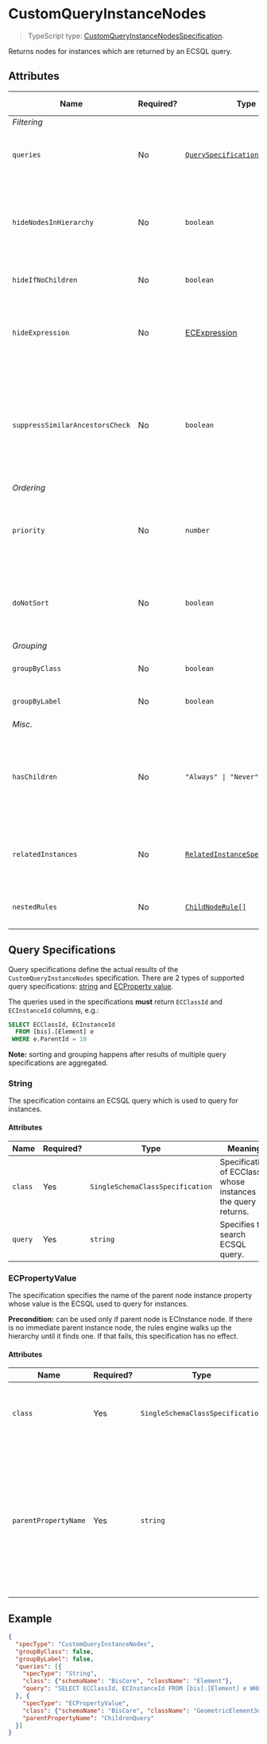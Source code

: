 # CustomQueryInstanceNodes

> TypeScript type: [CustomQueryInstanceNodesSpecification]($presentation-common).

Returns nodes for instances which are returned by an ECSQL query.

## Attributes

| Name                            | Required? | Type                                                                                | Default     | Meaning                                                                                                                                   | Performance Notes |
| ------------------------------- | --------- | ----------------------------------------------------------------------------------- | ----------- | ----------------------------------------------------------------------------------------------------------------------------------------- | ----------------- |
| *Filtering*                     |
| `queries`                       | No        | [`QuerySpecification[]`](#query-specifications)                                     | `[]`        | Specifications of queries used to create the content.                                                                                     |
| `hideNodesInHierarchy`          | No        | `boolean`                                                                           | `false`     | Hide instance nodes provided by this specification and directly show their children.                                                      | Expensive         |
| `hideIfNoChildren`              | No        | `boolean`                                                                           | `false`     | Hide nodes if they don't have children.                                                                                                   | Expensive         |
| `hideExpression`                | No        | [ECExpression](./ECExpressions.md#specification)                                    | `""`        | An ECExpression that indicates whether a node should be hidden or not.                                                                    | Expensive         |
| `suppressSimilarAncestorsCheck` | No        | `boolean`                                                                           | `false`     | Suppress similar ancestor nodes' checking when creating nodes based on this specification. [See more](./InfiniteHierarchiesPrevention.md) |
| *Ordering*                      |
| `priority`                      | No        | `number`                                                                            | `1000`      | Changes the order of specifications used to create nodes for specific branch.                                                             |
| `doNotSort`                     | No        | `boolean`                                                                           | `false`     | Suppress default sorting of nodes returned by this specification.                                                                         | Improves          |
| *Grouping*                      |
| `groupByClass`                  | No        | `boolean`                                                                           | `true`      | Group instances by ECClass                                                                                                                |
| `groupByLabel`                  | No        | `boolean`                                                                           | `true`      | Group instances by label                                                                                                                  | Expensive         |
| *Misc.*                         |
| `hasChildren`                   | No        | `"Always" \| "Never" \| "Unknown"`                                                  | `"Unknown"` | Tells the rules engine that nodes produced using this specification always or never have children.                                        | Improves          |
| `relatedInstances`              | No        | [`RelatedInstanceSpecification[]`](../Common-Rules/RelatedInstanceSpecification.md) | `[]`        | Specifications of [related instances](../Common-Rules/RelatedInstanceSpecification.md) that can be used in nodes' creation.               |
| `nestedRules`                   | No        | [`ChildNodeRule[]`](./ChildNodeRule.md)                                             | `[]`        | Specifications of [nested child node rules](./Terminology.md#nested-rules).                                                               |

## Query Specifications

Query specifications define the actual results of the `CustomQueryInstanceNodes` specification. There are 2 types of supported query specifications: [string](#string)
and [ECProperty value](#ecpropertyvalue).

The queries used in the specifications **must** return `ECClassId` and `ECInstanceId` columns, e.g.:

```SQL
SELECT ECClassId, ECInstanceId
  FROM [bis].[Element] e
 WHERE e.ParentId = 10
```

**Note:** sorting and grouping happens after results of multiple query specifications are
aggregated.

### String

The specification contains an ECSQL query which is used to query for instances.

#### Attributes

| Name    | Required? | Type                             | Meaning                                                     |
| ------- | --------- | -------------------------------- | ----------------------------------------------------------- |
| `class` | Yes       | `SingleSchemaClassSpecification` | Specification of ECClass whose instances the query returns. |
| `query` | Yes       | `string`                         | Specifies the search ECSQL query.                           |

### ECPropertyValue

The specification specifies the name of the parent node instance property whose
value is the ECSQL used to query for instances.

**Precondition:** can be used only if parent node is ECInstance node.
If there is no immediate parent instance node, the rules engine walks
up the hierarchy until it finds one. If that fails, this specification
has no effect.

#### Attributes

| Name                 | Required? | Type                             | Meaning                                                                                                                                                        |
| -------------------- | --------- | -------------------------------- | -------------------------------------------------------------------------------------------------------------------------------------------------------------- |
| `class`              | Yes       | `SingleSchemaClassSpecification` | Specification of ECClass whose instances the query returns.                                                                                                    |
| `parentPropertyName` | Yes       | `string`                         | Specifies name of the parent instance property whose value contains the ECSQL query. **Warning:** the property whose name is specified must be of string type. |

## Example

```JSON
{
  "specType": "CustomQueryInstanceNodes",
  "groupByClass": false,
  "groupByLabel": false,
  "queries": [{
    "specType": "String",
    "class": {"schemaName": "BisCore", "className": "Element"},
    "query": "SELECT ECClassId, ECInstanceId FROM [bis].[Element] e WHERE e.ParentId = 10"
  }, {
    "specType": "ECPropertyValue",
    "class": {"schemaName": "BisCore", "className": "GeometricElement3d"},
    "parentPropertyName": "ChildrenQuery"
  }]
}
```
